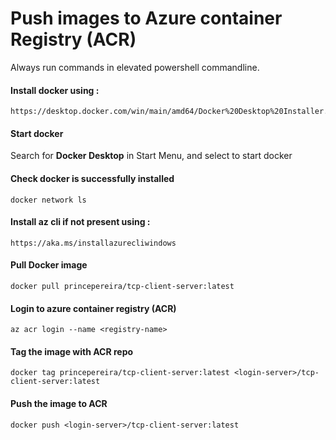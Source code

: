 # Push images to Azure container Registry (ACR)

Always run commands in elevated powershell commandline.

#### Install docker using : 
```
https://desktop.docker.com/win/main/amd64/Docker%20Desktop%20Installer.exe
```

#### Start docker
Search for __Docker Desktop__ in Start Menu, and select to start docker



#### Check docker is successfully installed
```
docker network ls
```

#### Install az cli if not present using : 
```
https://aka.ms/installazurecliwindows
```

#### Pull Docker image
```
docker pull princepereira/tcp-client-server:latest
```

#### Login to azure container registry (ACR)
```
az acr login --name <registry-name>
```
 
#### Tag the image with ACR repo
```
docker tag princepereira/tcp-client-server:latest <login-server>/tcp-client-server:latest
```

#### Push the image to ACR
```
docker push <login-server>/tcp-client-server:latest
```
